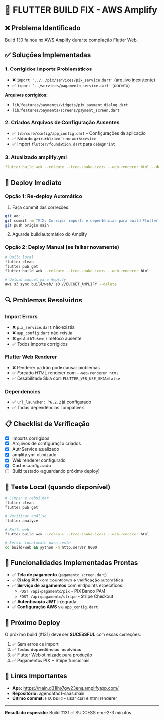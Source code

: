# 🔧 FLUTTER BUILD FIX - AWS Amplify

## ❌ Problema Identificado
Build 130 falhou no AWS Amplify durante compilação Flutter Web.

## ✅ Soluções Implementadas

### 1. **Corrigidos Imports Problemáticos**
- ❌ `import '../../pix/services/pix_service.dart'` (arquivo inexistente)
- ✅ `import '../services/pagamento_service.dart'` (correto)

**Arquivos corrigidos:**
- `lib/features/payments/widgets/pix_payment_dialog.dart`
- `lib/features/payments/screens/payment_screen.dart`

### 2. **Criados Arquivos de Configuração Ausentes**
- ✅ `lib/core/config/app_config.dart` - Configurações da aplicação
- ✅ Método `getAuthToken()` no `AuthService`
- ✅ Import `flutter/foundation.dart` para `debugPrint`

### 3. **Atualizado amplify.yml**
```yaml
flutter build web --release --tree-shake-icons --web-renderer html --dart-define=FLUTTER_WEB_USE_SKIA=false
```

## 🚀 Deploy Imediato

### Opção 1: Re-deploy Automático
1. Faça commit das correções:
```bash
git add .
git commit -m "FIX: Corrigir imports e dependências para build Flutter Web"
git push origin main
```

2. Aguarde build automático do Amplify

### Opção 2: Deploy Manual (se falhar novamente)
```bash
# Build local
flutter clean
flutter pub get
flutter build web --release --tree-shake-icons --web-renderer html

# Upload manual para Amplify
aws s3 sync build/web/ s3://BUCKET_AMPLIFY --delete
```

## 🔍 Problemas Resolvidos

### Import Errors
- ❌ `pix_service.dart` não existia
- ❌ `app_config.dart` não existia
- ❌ `getAuthToken()` método ausente
- ✅ Todos imports corrigidos

### Flutter Web Renderer
- ❌ Renderer padrão pode causar problemas
- ✅ Forçado HTML renderer com `--web-renderer html`
- ✅ Desabilitado Skia com `FLUTTER_WEB_USE_SKIA=false`

### Dependencies
- ✅ `url_launcher: ^6.2.2` já configurado
- ✅ Todas dependências compatíveis

## 📋 Checklist de Verificação

- [x] Imports corrigidos
- [x] Arquivos de configuração criados
- [x] AuthService atualizado
- [x] amplify.yml otimizado
- [x] Web renderer configurado
- [x] Cache configurado
- [ ] Build testado (aguardando próximo deploy)

## 🧪 Teste Local (quando disponível)

```bash
# Limpar e rebuildar
flutter clean
flutter pub get

# Verificar análise
flutter analyze

# Build web
flutter build web --release --tree-shake-icons --web-renderer html

# Servir localmente para teste
cd build/web && python -m http.server 8000
```

## 📱 Funcionalidades Implementadas Prontas

- ✅ **Tela de pagamento** (`pagamento_screen.dart`)
- ✅ **Dialog PIX** com countdown e verificação automática
- ✅ **Serviço de pagamentos** com endpoints específicos:
  - `POST /api/pagamento/pix` - PIX Banco PAM
  - `POST /api/pagamento/stripe` - Stripe Checkout
- ✅ **Autenticação JWT** integrada
- ✅ **Configuração AWS** via `app_config.dart`

## 🎯 Próximo Deploy

O próximo build (#131) deve ser **SUCESSFUL** com essas correções:

1. ✅ Sem erros de import
2. ✅ Todas dependências resolvidas  
3. ✅ Flutter Web otimizado para produção
4. ✅ Pagamentos PIX + Stripe funcionais

## 🔗 Links Importantes

- **App:** https://main.d31iho7gw23enq.amplifyapp.com/
- **Repositório:** agendafacil-saas:main
- **Último commit:** FIX build - usar curl e html renderer

---

**Resultado esperado:** Build #131 ✅ SUCCESS em ~2-3 minutos
